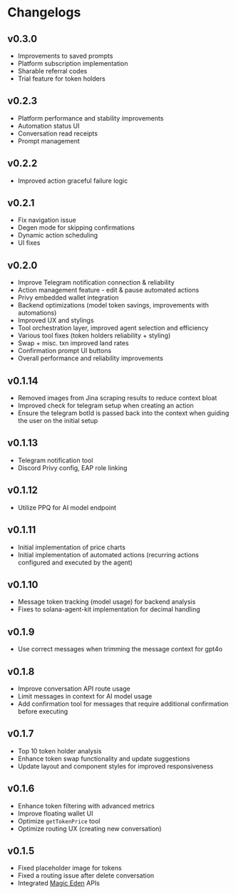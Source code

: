 # Changelogs

## v0.3.0

- Improvements to saved prompts
- Platform subscription implementation
- Sharable referral codes
- Trial feature for token holders

## v0.2.3

- Platform performance and stability improvements
- Automation status UI
- Conversation read receipts
- Prompt management

## v0.2.2

- Improved action graceful failure logic

## v0.2.1

- Fix navigation issue
- Degen mode for skipping confirmations
- Dynamic action scheduling
- UI fixes

## v0.2.0

- Improve Telegram notification connection & reliability
- Action management feature - edit & pause automated actions
- Privy embedded wallet integration
- Backend optimizations (model token savings, improvements with automations)
- Improved UX and stylings
- Tool orchestration layer, improved agent selection and efficiency
- Various tool fixes (token holders reliability + styling)
- Swap + misc. txn improved land rates
- Confirmation prompt UI buttons
- Overall performance and reliability improvements

## v0.1.14

- Removed images from Jina scraping results to reduce context bloat
- Improved check for telegram setup when creating an action
- Ensure the telegram botId is passed back into the context when guiding the user on the initial setup

## v0.1.13

- Telegram notification tool
- Discord Privy config, EAP role linking

## v0.1.12

- Utilize PPQ for AI model endpoint

## v0.1.11

- Initial implementation of price charts
- Initial implementation of automated actions (recurring actions configured and executed by the agent)

## v0.1.10

- Message token tracking (model usage) for backend analysis
- Fixes to solana-agent-kit implementation for decimal handling

## v0.1.9

- Use correct messages when trimming the message context for gpt4o

## v0.1.8

- Improve conversation API route usage
- Limit messages in context for AI model usage
- Add confirmation tool for messages that require additional confirmation before executing

## v0.1.7

- Top 10 token holder analysis
- Enhance token swap functionality and update suggestions
- Update layout and component styles for improved responsiveness

## v0.1.6

- Enhance token filtering with advanced metrics
- Improve floating wallet UI
- Optimize `getTokenPrice` tool
- Optimize routing UX (creating new conversation)

## v0.1.5

- Fixed placeholder image for tokens
- Fixed a routing issue after delete conversation
- Integrated [Magic Eden](https://magiceden.io/) APIs
